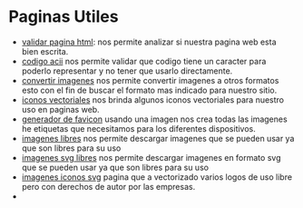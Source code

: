 # Paginas Utiles

+ [validar pagina html](https://validator.w3.org/): nos permite analizar si nuestra pagina web esta bien escrita.
+ [codigo acii](https://elcodigoascii.com.ar/) nos permite validar que codigo tiene un caracter para poderlo representar y no tener que usarlo directamente.
+ [convertir imagenes](https://imagen.online-convert.com/es) nos permite convertir imagenes a otros formatos esto con el fin de buscar el formato mas indicado para nuestro sitio.
+ [iconos vectoriales](https://www.flaticon.es/) nos brinda algunos iconos vectoriales para nuestro uso en paginas web.
+ [generador de favicon](https://www.favicon-generator.org/) usando una imagen nos crea todas las imagenes he etiquetas que necesitamos para los diferentes dispositivos.
+ [imagenes libres](https://unsplash.com/es) nos permite descargar imagenes que se pueden usar ya que son libres para su uso
+ [imagenes svg libres](https://undraw.co/illustrations) nos permite descargar imagenes en formato svg que se pueden usar ya que son libres para su uso
+ [imagenes iconos svg](https://svgporn.com/) pagina que a vectorizado varios logos de uso libre pero con derechos de autor por las empresas.
+ 